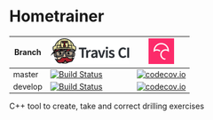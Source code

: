 # Hometrainer

Branch|[![Travis CI logo](TravisCI.png)](https://travis-ci.org)|[![Codecov logo](Codecov.png)](https://www.codecov.io)
---|---|---
master|[![Build Status](https://travis-ci.org/richelbilderbeek/Hometrainer.svg?branch=master)](https://travis-ci.org/richelbilderbeek/Hometrainer)|[![codecov.io](https://codecov.io/github/richelbilderbeek/Hometrainer/coverage.svg?branch=master)](https://codecov.io/github/richelbilderbeek/Hometrainer/branch/master)
develop|[![Build Status](https://travis-ci.org/richelbilderbeek/Hometrainer.svg?branch=develop)](https://travis-ci.org/richelbilderbeek/Hometrainer)|[![codecov.io](https://codecov.io/github/richelbilderbeek/Hometrainer/coverage.svg?branch=develop)](https://codecov.io/github/richelbilderbeek/Hometrainer/branch/develop)

C++ tool to create, take and correct drilling exercises
